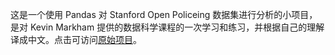 这是一个使用 Pandas 对 Stanford Open Policeing 数据集进行分析的小项目，是对 Kevin Markham 提供的数据科学课程的一次学习和练习，并根据自己的理解译成中文。点击可访问[原始项目](https://github.com/justmarkham/pycon-2018-tutorial)。
